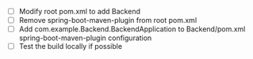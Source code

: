 - [ ] Modify root pom.xml to add <modules><module>Backend</module></modules>
- [ ] Remove spring-boot-maven-plugin from root pom.xml
- [ ] Add <mainClass>com.example.Backend.BackendApplication</mainClass> to Backend/pom.xml spring-boot-maven-plugin configuration
- [ ] Test the build locally if possible
